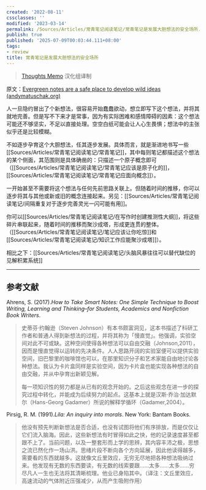 ```yaml
---
created: '2022-08-11'
cssclasses: ''
modified: '2023-03-14'
permalink: /Sources/Articles/常青笔记阅读笔记/常青笔记是发展大胆想法的安全场所.md
publish: true
published: '2025-07-09T00:03:44.111+08:00'
tags:
- review
title: 常青笔记是发展大胆想法的安全场所
---
```

> [Thoughts Memo](https://paratranz.cn/projects/3131) 汉化组译制

原文：[Evergreen notes are a safe place to develop wild ideas (andymatuschak.org)](https://notes.andymatuschak.org/z8RTzukqNLKFXzqLwx25HrUrg5E5jiziGznWB)

人一旦隐约冒出了个新想法，很容易开始蠢蠢欲动，想立即写下这个想法，并将其就地完善。但是写不下来才是常事，因为有实际困难和感情障碍的因素：这个想法可能还不够坚实，不足以直接处理。空空白纸可能会让人心生畏惧；想法中的主张似乎还是比较模糊。

不如逐步孕育这个大胆想法，任其逐步发展。具体而言，就是渐进地书写一些[[Sources/Articles/常青笔记阅读笔记/常青笔记]]，其中每则笔记都描述这个想法的某个侧面，其范围则是具体确凿的：只描述一个原子概念即可（[[Sources/Articles/常青笔记阅读笔记/常青笔记应该是原子化的]]，[[Sources/Articles/常青笔记阅读笔记/常青笔记应面向概念]]）。

一开始甚至不需要将这个想法与任何先前思路关联上。但随着时间的推移，你可以逐步将其与其他或新或旧的概念连接起来。另见：[[Sources/Articles/常青笔记阅读笔记/间隔重复对于逐步完善灵光一闪可能有用]]。

你可以[[Sources/Articles/常青笔记阅读笔记/在写作时创建推测性大纲]]，将这些碎片串联起来，随着时间的推移而聚沙成塔，形成更连贯的整体。（[[Sources/Articles/常青笔记阅读笔记/笔记应该让你吃惊]]和[[Sources/Articles/常青笔记阅读笔记/知识工作应能聚沙成塔]]）。

相比之下：[[Sources/Articles/常青笔记阅读笔记/头脑风暴往往可以替代缺位的见解积累系统]]

___

## 参考文献

Ahrens, S. (2017).*How to Take Smart Notes: One Simple Technique to Boost Writing, Learning and Thinking–for Students, Academics and Nonfiction Book Writers*.

> 史蒂芬·约翰逊（Steven Johnson）有本书颇富洞见，这本书描述了科研工作者和普通人得到新想法的过程，并将其称为「慢直觉」。他强调，实验空间对此不可或缺。这种空间使得各种想法可以自由交融（Johnson,2011），因而是慢直觉得以运转的先决条件。人人思路开阔的实验室便可以提供实验空间，旧巴黎里的咖啡馆也可以，在那里知识分子和艺术家能自由地讨论各种想法。我认为卡片盒同样是实验空间，因为卡片盒也能实现各种想法的自由交融，并从中孕育出新颖见解。
>
> 每一项知识性的努力都是从已有的观念开始的。之后这些观念在进一步的探究过程中转化，并能成为后续努力的起点。这基本上就是汉斯·乔治·加达默尔（Hans-Georg Gadamer）所说的解释学循环（Gadamer,2004）。

Pirsig, R. M. (1991).*Lila: An inquiry into morals*. New York: Bantam Books.

> 他没有预先判断新想法是否合适，也没有试图将他们有序排放，而是仅仅让它们流入脑海。因此，这些新想法有时冒得如此之快，他的记录速度甚至都跟不上了。当前问题，以及一整套形而上学的思辨，其内容丰沛之极，思想之流已然化作一场山洪。思绪片段不断向各个方向延展，因此他读得越多，需要看的东西就越多。这就像文丘里效应，无穷无尽地把各种想法吸纳过来。他发现有无数的东西要读，有无数的线索要跟……太多……太多……穷尽凡人一生也无法将其清晰梳理。他业已身陷其中。（译注：文丘里效应，高速流动的气体附近压强减少，从而产生吸附作用）
